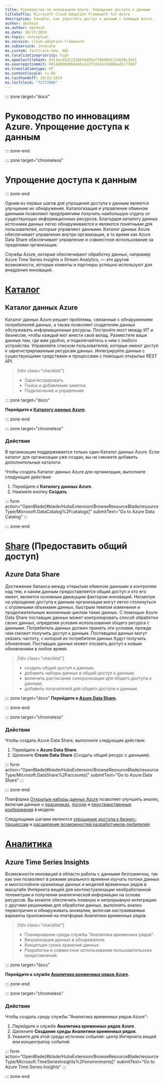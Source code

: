 ```yaml
---
title: Руководство по инновациям Azure. Упрощение доступа к данным
titleSuffix: Microsoft Cloud Adoption Framework for Azure
description: Узнайте, как упростить доступ к данным с помощью Azure.
author: absheik
ms.author: absheik
ms.date: 10/17/2019
ms.topic: conceptual
ms.service: cloud-adoption-framework
ms.subservice: innovate
ms.custom: fasttrack-new, AQC
ms.localizationpriority: high
ms.openlocfilehash: 65c1ecd1d722286fb495af3069862131629c35d1
ms.sourcegitcommit: 0d14d89b9004a65a322724342cb5086ad2c77467
ms.translationtype: HT
ms.contentlocale: ru-RU
ms.lasthandoff: 10/22/2019
ms.locfileid: "72777086"
---
```

::: zone target="docs"

# <a name="azure-innovation-guide-democratize-data"></a>Руководство по инновациям Azure. Упрощение доступа к данным

::: zone-end

::: zone target="chromeless"

# <a name="democratize-data"></a>Упрощение доступа к данным

::: zone-end

Одним из первых шагов для упрощения доступа к данным является улучшение их обнаружения. Каталогизация и управление обменом данными позволяют предприятиям получить наибольшую отдачу от существующих информационных ресурсов. Благодаря каталогу данных источники данных легко обнаруживаются и являются понятными для пользователей, которые управляют данными. Каталог данных Azure обеспечивает управление внутри организации, в то время как Azure Data Share обеспечивает управление и совместное использование за пределами организации.

Службы Azure, которые обеспечивают обработку данных, например Azure Time Series Insights и Stream Analytics, — это другие возможности, которые клиенты и партнеры успешно используют для внедрения инноваций.

# <a name="catalogtabcatalog"></a>[Каталог](#tab/Catalog)

## <a name="azure-data-catalog"></a>Каталог данных Azure

Каталог данных Azure решает проблемы, связанные с обнаружением потребителей данных, а также позволяет создателям данных обслуживать информационные ресурсы. Постройте мост между ИТ и бизнесом, чтобы каждый мог внести свой вклад. Разместите ваши данные там, где вам удобно, и подключайтесь к ним с любого устройства. Управляйте списком пользователей, которые имеют доступ к зарегистрированным ресурсам данных. Интегрируйте данные с существующими средствами и процессами с помощью открытых REST API.

> [!div class="checklist"]
>
> - Зарегистрировать
> - Поиск и добавление заметок
> - Подключение и управление

::: zone target="docs"

**Перейдите к [Каталогу данных Azure](https://docs.microsoft.com/azure/data-catalog).**

::: zone-end

::: zone target="chromeless"

### <a name="action"></a>Действие

В организации поддерживается только один Каталог данных Azure. Если каталог для организации уже создан, вы не сможете добавить дополнительные каталоги.

Чтобы создать Каталог данных Azure для организации, выполните следующие действия:

1. Перейдите к **Каталогу данных Azure**.
2. Нажмите кнопку **Создать** .

<!-- markdownlint-disable DOCSMD001 -->

::: form action="OpenBlade[#blade/HubsExtension/BrowseResourceBlade/resourceType/Microsoft.DataCatalog%2Fcatalogs]" submitText="Go to Azure Data Catalog" :::

<!-- markdownlint-enable DOCSMD001 -->

::: zone-end

# <a name="sharetabshare"></a>[Share](#tab/Share) (Предоставить общий доступ)

## <a name="azure-data-share"></a>Azure Data Share

Достижение баланса между открытым обменом данными и контролем над тем, к каким данным предоставляется общий доступ и кто его имеет, является основным движущим фактором инноваций. Несмотря на упрощение доступа к данным организации могут легко столкнуться с огромными объемами данных, быстрым темпом изменения и продолжительным жизненным циклом таких данных. С помощью Azure Data Share поставщик данных может контролировать способ обработки своих данных, определяя условия использования общего ресурса с данными. Потребитель данных должен принять эти условия, прежде чем сможет получить доступ к данным. Поставщики данных могут указать частоту, с которой их потребители данных будут получать обновления. Поставщик данных может отозвать доступ к новым обновлениям в любое время.

> [!div class="checklist"]
>
> - создать общий доступ к данным;
> - добавить наборы данных в общий доступ к данным;
> - включить расписание синхронизации для общего доступа к данным;
> - добавить получателей для общего доступа к данным.

::: zone target="docs"
**Перейдите к [Azure Data Share](https://docs.microsoft.com/azure/data-share).**

::: zone-end

::: zone target="chromeless"

<!-- markdownlint-disable MD024 -->

### <a name="action"></a>Действие

Чтобы создать Azure Data Share, выполните следующие действия:

1. Перейдите к **Azure Data Share**.
2. Щелкните **Create Data Share** (Создать общий ресурс с данными).

<!-- markdownlint-disable DOCSMD001 -->

::: form action="OpenBlade[#blade/HubsExtension/BrowseResourceBlade/resourceType/Microsoft.DataShare%2Faccounts]" submitText="Go to Azure Data Share" :::

<!-- markdownlint-enable DOCSMD001 -->

::: zone-end

Платформа [Открытые наборы данных Azure](https://docs.microsoft.com/azure/open-datasets/overview-what-are-open-datasets) позволяет улучшить анализ, включая данные о [праздниках](https://azure.microsoft.com/services/open-datasets/catalog/public-holidays), [погоде](https://azure.microsoft.com/services/open-datasets/catalog/noaa-global-forecast-system) и [пространственные изображения](https://azure.microsoft.com/services/open-datasets/catalog/hls) в модели.

Следующими шагами являются [упрощение доступа к бизнес-процессам](https://docs.microsoft.com/business-applications-release-notes/october18/microsoft-flow/democratize-business-processes) и [расширение возможностей разработчиков-любителей](https://docs.microsoft.com/business-applications-release-notes/october18/microsoft-flow/empower-citizen-developers).

# <a name="insightstabinsights"></a>[Аналитика](#tab/Insights)

## <a name="azure-time-series-insights"></a>Azure Time Series Insights

Возможности инноваций в области работы с данными безграничны, так как они позволяют в режиме реального времени изучать потоки данных и многослойное хранилище данных и моделей временных рядов в масштабе Интернета вещей для контекстуализации необработанной телеметрии и получения аналитической информации на основе ресурсов. Вы можете обеспечить плавную и непрерывную интеграцию с другими решениями для обработки данных, выполнять анализ первопричин и обнаруживать аномалии, включая настраиваемые варианты приложений на платформе Аналитики временных рядов.

> [!div class="checklist"]
>
> - Планирование среды службы "Аналитика временных рядов".
> - Визуализация данных в обозревателе.
> - Концепция срока хранения данных.
> - Разработка и совместное использование пользовательских представлений.

::: zone target="docs"

**Перейдите к службе [Аналитика временных рядов Azure](https://docs.microsoft.com/azure/time-series-insights/time-series-insights-update-overview).**

::: zone-end

::: zone target="chromeless"

<!-- markdownlint-disable DOCSMD001 -->

### <a name="action"></a>Действие

Чтобы создать среду службы "Аналитика временных рядов Azure":

1. Перейдите к службе **Аналитика временных рядов Azure**.
2. Щелкните **Создание среды Аналитики временных рядов**.
3. Укажите для этой среды источник событий: центр Интернета вещей или концентратор событий.

::: form action="OpenBlade[#blade/HubsExtension/BrowseResourceBlade/resourceType/Microsoft.TimeSeriesInsights%2Fenvironments]" submitText="Go to Azure Time Series Insights" :::

<!-- markdownlint-enable DOCSMD001 -->

::: zone-end
